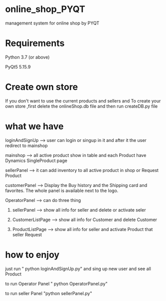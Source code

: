 # online_shop_PYQT
management system for online shop by PYQT

# Requirements
Python 3.7 (or above)

PyQt5 5.15.9

# Create own store
If you don't want to use the current products and sellers  and To create your  own store ,first delete the onlineShop.db file and then run createDB.py file

# what we have
loginAndSignUp --> user can login or singup in it and after it the user redirect to mainshop

mainshop       --> all active product show in table and each Product have Dynamics SingleProduct page

sellerPanel    --> it can add inventory to all active product in shop or Request Product

customerPanel  --> Display the Buy history and the Shipping card and favorites. The whole panel is available next to the logo.

OperatorPanel  --> can do three thing 

1. sellerPanel      --> show all info for seller and delete or activate seler
		   
2. CustomerListPage --> show all info for Customer and delete Customer

3. ProductListPage  --> show all info for seller and activate Product that seller Request


# how to enjoy 
 just run " python loginAndSignUp.py"  and sing up new user and see all Product

to run Operator Panel " python OperatorPanel.py"

to run seller Panel "python sellerPanel.py"


